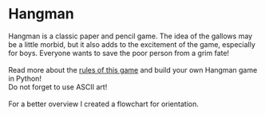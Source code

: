 # Hangman

Hangman is a classic paper and pencil game. The idea of the gallows may be 
a little morbid, but it also adds to the excitement of the game, especially for boys. Everyone wants to save the poor person from a grim fate!
<br>
<br>
Read more about the [rules of this game](https://en.wikipedia.org/wiki/Hangman_(game)) and build your own Hangman game in Python!<br>
Do not forget to use ASCII art!
<br>
<br>
For a better overview I created a flowchart for orientation.
